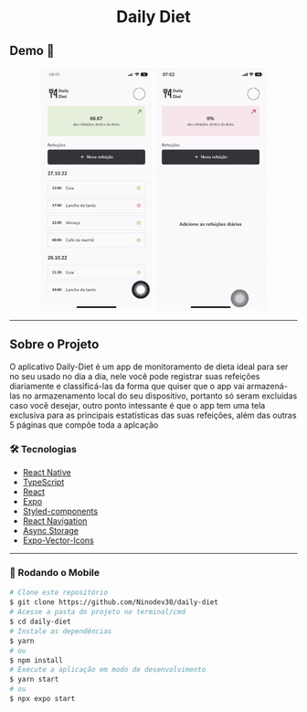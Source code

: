 <h1 style="text-align: center; font-weight: bold;">Daily Diet</h1>

## Demo 📸

<div align="center" >
  <img src="./github/play daily-diet lower.gif" alt="demo1-mobile" height="425">
  <img src="./github/play daily-diet bigger.gif" alt="demo2-mobile" height="425">
</div>

---
## Sobre o Projeto

O aplicativo Daily-Diet é um app de monitoramento de dieta ideal para ser no seu usado no dia a dia, nele você pode registrar suas refeições diariamente e classificá-las da forma que quiser que o app vai armazená-las no armazenamento local do seu dispositivo, portanto só seram excluidas caso você desejar, outro ponto intessante é que o app tem uma tela exclusiva para as principais estatísticas das suas refeições, além das outras 5 páginas que compõe toda a aplcação

### 🛠 Tecnologias

- [React Native](https://reactnative.dev/)
- [TypeScript](https://www.typescriptlang.org/)
- [React](https://pt-br.reactjs.org/)
- [Expo](https://expo.io/)
- [Styled-components](https://styled-components.com/)
- [React Navigation](https://reactnavigation.org/)
- [Async Storage](https://react-native-async-storage.github.io/async-storage/)
- [Expo-Vector-Icons](https://icons.expo.fyi/)
---

### 🎲 Rodando o Mobile

```bash
# Clone este repositório
$ git clone https://github.com/Ninodev30/daily-diet
# Acesse a pasta do projeto no terminal/cmd
$ cd daily-diet
# Instale as dependências
$ yarn
# ou
$ npm install
# Execute a aplicação em modo de desenvolvimento
$ yarn start
# ou
$ npx expo start
```
